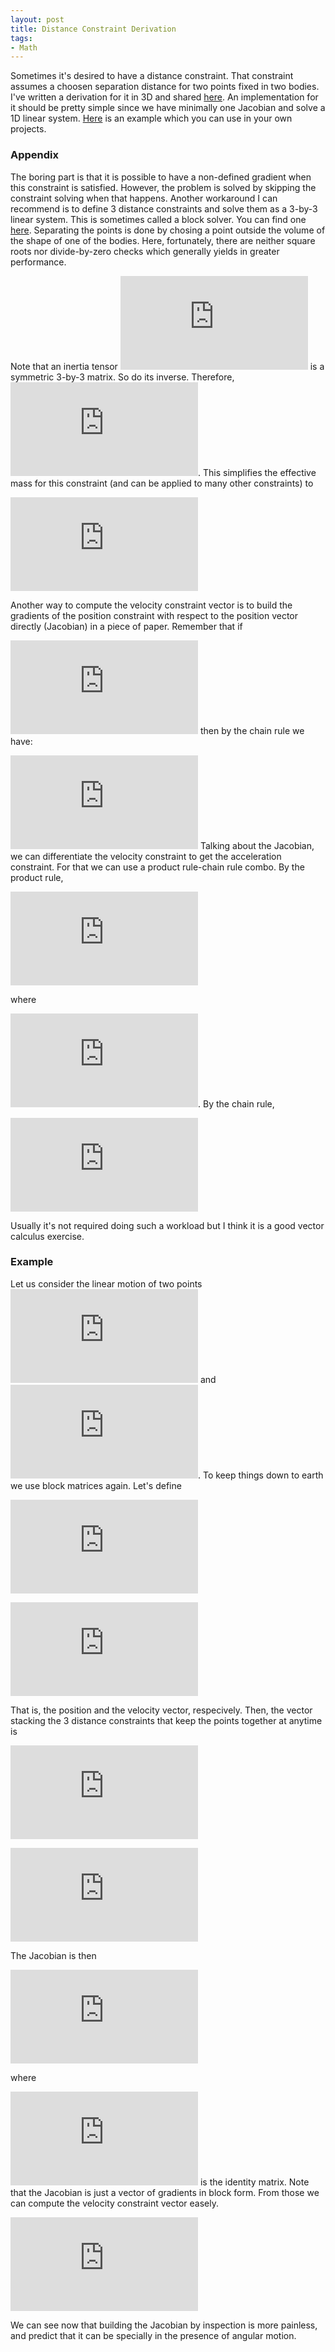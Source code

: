 ```yaml
---
layout: post
title: Distance Constraint Derivation
tags:
- Math
---
```


Sometimes it's desired to have a distance constraint. That constraint assumes a choosen separation distance for two points fixed in two bodies. I've written a derivation for it in 3D and shared
[here](/assets/distance_constraint.pdf). An implementation for it should be pretty simple since we have minimally one Jacobian and solve a 1D linear system. [Here](/assets/distance_joint.zip) is an example which you can use in your own projects.

### Appendix

The boring part is that it is possible to have a non-defined gradient when this constraint is satisfied. However, the problem is solved by skipping the constraint solving when that happens. Another workaround I can recommend is to define 3 distance constraints and solve them as a 3-by-3 linear system. This is sometimes called a 
block solver. You can find one [here](https://github.com/irlanrobson/bounce_lite/blob/master/Src/Dynamics/Joints/b3SphericalJoint.cpp). Separating the points is done by chosing a point outside the volume of the shape of one of the bodies. Here, fortunately, there are neither square roots nor divide-by-zero checks which generally yields in greater performance.

Note that an inertia tensor 
![I](https://latex.codecogs.com/gif.latex?I) is a symmetric 3-by-3 matrix. So do its inverse. Therefore, 
![I = I^T](https://latex.codecogs.com/gif.latex?I%20%3D%20I%5ET). This simplifies the effective mass for this constraint (and can be applied to many other constraints) to

![JM^{-1}J^T = m_1 + m_2 + (I^{-1}_1 A_1)^T A_1 + (I^{-1}_2 A_2)^T A_2](https://latex.codecogs.com/gif.latex?JM%5E%7B-1%7DJ%5ET%20%3D%20m_1%20&plus;%20m_2%20&plus;%20%28I%5E%7B-1%7D_1%20A_1%29%5ET%20A_1%20&plus;%20%28I%5E%7B-1%7D_2%20A_2%29%5ET%20A_2)

Another way to compute the velocity constraint vector is to build the gradients of the position constraint with respect to the position vector directly (Jacobian) in a piece of paper. Remember that if 

![C(x(t)))](https://latex.codecogs.com/gif.latex?C%28x%28t%29%29%29) then by the chain rule we have:

![frac{ partial C } { partial t } = frac{ partial C } { partial x } frac{ partial x } { partial t } = Jv](https://latex.codecogs.com/gif.latex?%5Cfrac%7B%20%5Cpartial%20C%20%7D%20%7B%20%5Cpartial%20t%20%7D%20%3D%20%5Cfrac%7B%20%5Cpartial%20C%20%7D%20%7B%20%5Cpartial%20x%20%7D%20%5Cfrac%7B%20%5Cpartial%20x%20%7D%20%7B%20%5Cpartial%20t%20%7D%20%3D%20Jv)
Talking about the Jacobian, we can differentiate the velocity constraint to get the acceleration constraint. For that we can use a product rule-chain rule combo. By the product rule,


![frac{d}{dt} (frac{partial C}{partial x}frac{partial x}{partial t}) = frac{d}{dt}(frac{partial C}{partial x}) frac{dx}{dt} + frac{partial C}{partial x} frac{d}{dt}(frac{dx}{dt}) = frac{d}{dt}(J) v + J a](https://latex.codecogs.com/gif.latex?%5Cfrac%7Bd%7D%7Bdt%7D%20%28%5Cfrac%7B%5Cpartial%20C%7D%7B%5Cpartial%20x%7D%5Cfrac%7B%5Cpartial%20x%7D%7B%5Cpartial%20t%7D%29%20%3D%20%5Cfrac%7Bd%7D%7Bdt%7D%28%5Cfrac%7B%5Cpartial%20C%7D%7B%5Cpartial%20x%7D%29%20%5Cfrac%7Bdx%7D%7Bdt%7D%20&plus;%20%5Cfrac%7B%5Cpartial%20C%7D%7B%5Cpartial%20x%7D%20%5Cfrac%7Bd%7D%7Bdt%7D%28%5Cfrac%7Bdx%7D%7Bdt%7D%29%20%3D%20%5Cfrac%7Bd%7D%7Bdt%7D%28J%29%20v%20&plus;%20J%20a)

where

![a = frac{dv}{dt}](https://latex.codecogs.com/gif.latex?a%20%3D%20%5Cfrac%7Bdv%7D%7Bdt%7D). By the chain rule,

![frac{d}{dt}(frac{partial C}{partial x}) = frac{partial }{partial x}(frac{partial C}{partial x})frac{dx}{dt} = frac{partial }{partial x}(J)v](https://latex.codecogs.com/gif.latex?%5Cfrac%7Bd%7D%7Bdt%7D%28%5Cfrac%7B%5Cpartial%20C%7D%7B%5Cpartial%20x%7D%29%20%3D%20%5Cfrac%7B%5Cpartial%20%7D%7B%5Cpartial%20x%7D%28%5Cfrac%7B%5Cpartial%20C%7D%7B%5Cpartial%20x%7D%29%5Cfrac%7Bdx%7D%7Bdt%7D%20%3D%20%5Cfrac%7B%5Cpartial%20%7D%7B%5Cpartial%20x%7D%28J%29v)

Usually it's not required doing such a workload but I think it is a good vector calculus exercise.

### Example

Let us consider the linear motion of two points 
![x_1](https://latex.codecogs.com/gif.latex?x_1) and 
![x_2](https://latex.codecogs.com/gif.latex?x_2). To keep things down to earth we use block matrices again. Let's define

![x in mathbb { R }^ { 6 times 1 } = begin{bmatrix} x_1 &x_2 end{bmatrix}^T](https://latex.codecogs.com/gif.latex?x%20%5Cin%20%5Cmathbb%20%7B%20R%20%7D%5E%20%7B%206%20%5Ctimes%201%20%7D%20%3D%20%5Cbegin%7Bbmatrix%7D%20x_1%20%26x_2%20%5Cend%7Bbmatrix%7D%5ET)


![v in mathbb { R }^ { 6 times 1 } = begin{bmatrix} v_1 &v_2 end{bmatrix}^T](https://latex.codecogs.com/gif.latex?v%20%5Cin%20%5Cmathbb%20%7B%20R%20%7D%5E%20%7B%206%20%5Ctimes%201%20%7D%20%3D%20%5Cbegin%7Bbmatrix%7D%20v_1%20%26v_2%20%5Cend%7Bbmatrix%7D%5ET)

That is, the position and the velocity vector, respecively. Then, the vector stacking the 3 distance constraints that keep the points together at anytime is


![C(x) : mathbb { R }^ { 6 times 1 } rightarrow mathbb { R }^ { 3 times 1 }](https://latex.codecogs.com/gif.latex?C%28x%29%20%3A%20%5Cmathbb%20%7B%20R%20%7D%5E%20%7B%206%20%5Ctimes%201%20%7D%20%5Crightarrow%20%5Cmathbb%20%7B%20R%20%7D%5E%20%7B%203%20%5Ctimes%201%20%7D)


![C(x) = x_2 - x_1](https://latex.codecogs.com/gif.latex?C%28x%29%20%3D%20x_2%20-%20x_1)

The Jacobian is then

![frac{ partial C } { partial x } in mathbb { R }^ { 3 times 6 } = begin{bmatrix} frac{ partial C_1 } { partial x_1 } &frac{ partial C_1 } { partial x_2 } end{bmatrix}^T = begin{bmatrix} -I &I end{bmatrix}](https://latex.codecogs.com/gif.latex?%5Cfrac%7B%20%5Cpartial%20C%20%7D%20%7B%20%5Cpartial%20x%20%7D%20%5Cin%20%5Cmathbb%20%7B%20R%20%7D%5E%20%7B%203%20%5Ctimes%206%20%7D%20%3D%20%5Cbegin%7Bbmatrix%7D%20%5Cfrac%7B%20%5Cpartial%20C_1%20%7D%20%7B%20%5Cpartial%20x_1%20%7D%20%26%5Cfrac%7B%20%5Cpartial%20C_1%20%7D%20%7B%20%5Cpartial%20x_2%20%7D%20%5Cend%7Bbmatrix%7D%5ET%20%3D%20%5Cbegin%7Bbmatrix%7D%20-I%20%26I%20%5Cend%7Bbmatrix%7D)

where 

![I](https://latex.codecogs.com/gif.latex?I) is the identity matrix. Note that the Jacobian is just a vector of gradients in block form. From those we can compute the velocity constraint vector easely.

![frac{ partial C } { partial t } = begin{bmatrix} -I &I end{bmatrix} v = -v_1 + v_2 = v_2 - v_1](https://latex.codecogs.com/gif.latex?%5Cfrac%7B%20%5Cpartial%20C%20%7D%20%7B%20%5Cpartial%20t%20%7D%20%3D%20%5Cbegin%7Bbmatrix%7D%20-I%20%26I%20%5Cend%7Bbmatrix%7D%20v%20%3D%20-v_1%20&plus;%20v_2%20%3D%20v_2%20-%20v_1)

We can see now that building the Jacobian by inspection is more painless, and predict that it can be specially in the presence of angular motion.